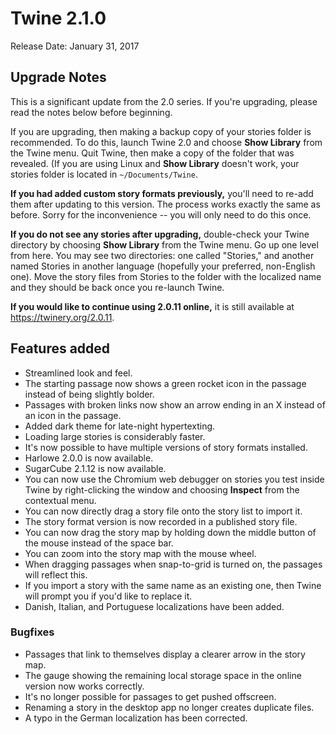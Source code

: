 # Twine 2.1.0

Release Date: January 31, 2017

## Upgrade Notes

This is a significant update from the 2.0 series. If you're upgrading, please read the notes below before beginning.

If you are upgrading, then making a backup copy of your stories folder is recommended. To do this, launch Twine 2.0 and choose **Show Library** from the Twine menu. Quit Twine, then make a copy of the folder that was revealed. (If you are using Linux and **Show Library** doesn't work, your stories folder is located in `~/Documents/Twine`.

**If you had added custom story formats previously,** you'll need to re-add them after updating to this version. The process works exactly the same as before. Sorry for the inconvenience -- you will only need to do this once.

**If you do not see any stories after upgrading,** double-check your Twine directory by choosing **Show Library** from the Twine menu. Go up one level from here. You may see two directories: one called "Stories," and another named Stories in another language (hopefully your preferred, non-English one). Move the story files from Stories to the folder with the localized name and they should be back once you re-launch Twine.

**If you would like to continue using 2.0.11 online,** it is still available at <https://twinery.org/2.0.11>.

## Features added

- Streamlined look and feel.
- The starting passage now shows a green rocket icon in the passage instead of being slightly bolder.
- Passages with broken links now show an arrow ending in an X instead of an icon in the passage.
- Added dark theme for late-night hypertexting.
- Loading large stories is considerably faster.
- It's now possible to have multiple versions of story formats installed.
- Harlowe 2.0.0 is now available.
- SugarCube 2.1.12 is now available.
- You can now use the Chromium web debugger on stories you test inside Twine by right-clicking the window and choosing **Inspect** from the contextual menu.
- You can now directly drag a story file onto the story list to import it.
- The story format version is now recorded in a published story file.
- You can now drag the story map by holding down the middle button of the mouse instead of the space bar.
- You can zoom into the story map with the mouse wheel.
- When dragging passages when snap-to-grid is turned on, the passages will reflect this.
- If you import a story with the same name as an existing one, then Twine will prompt you if you'd like to replace it.
- Danish, Italian, and Portuguese localizations have been added.

### Bugfixes

- Passages that link to themselves display a clearer arrow in the story map.
- The gauge showing the remaining local storage space in the online version now works correctly.
- It's no longer possible for passages to get pushed offscreen.
- Renaming a story in the desktop app no longer creates duplicate files.
- A typo in the German localization has been corrected.
